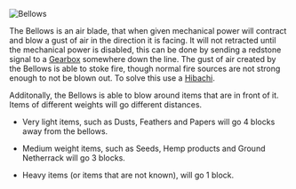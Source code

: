 ![Bellows](block:betterwithmods:bellows)

The Bellows is an air blade, that when given mechanical power will contract and blow a gust of air in the direction it is facing. It will not retracted until the mechanical power is disabled, this can be done by sending a redstone signal to a [Gearbox](wooden_gearbox.md) somewhere down the line.
The gust of air created by the Bellows is able to stoke fire, though normal fire sources are not strong enough to not be blown out. To solve this use a [Hibachi](hibachi.md).

Additonally, the Bellows is able to blow around items that are in front of it. Items of different weights will go different distances.
 * Very light items, such as Dusts, Feathers and Papers will go 4 blocks away from the bellows.
   
 * Medium weight items, such as Seeds, Hemp products and Ground Netherrack will go 3 blocks.
   
 * Heavy items (or items that are not known), will go 1 block.  

